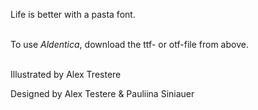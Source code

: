 Life is better with a pasta font. 
<br>
<br>

To use <i>Aldentica</i>, download the ttf- or otf-file from above. 

<br>
Illustrated by Alex Trestere

Designed by Alex Testere & Pauliina Siniauer
